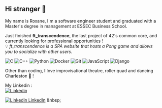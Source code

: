 
<h2>Hi stranger 👀</h2>

My name is Roxane, I'm a software engineer student and graduated with a Master's degree in management at ESSEC Business School.

Just finished **ft_transcendence**, the last project of 42's common core, and currently looking for professional opportunities !
<br>
💡 *ft_transcendence is a SPA website that hosts a Pong game and allows you to socialize with other users.*


![C](https://img.shields.io/badge/c-%2300599C.svg?style=for-the-badge&logo=c&logoColor=white)
![C++](https://img.shields.io/badge/c++-%2300599C.svg?style=for-the-badge&logo=c%2B%2B&logoColor=white)
![Python](https://img.shields.io/badge/python-3670A0?style=for-the-badge&logo=python&logoColor=ffdd54)
![Docker](https://img.shields.io/badge/docker-%230db7ed.svg?style=for-the-badge&logo=docker&logoColor=white)
![Git](https://img.shields.io/badge/git-%23F05033.svg?style=for-the-badge&logo=git&logoColor=white)
![JavaScript](https://img.shields.io/badge/javascript-%23323330.svg?style=for-the-badge&logo=javascript&logoColor=%23F7DF1E)
![Django](https://img.shields.io/badge/django-%23092E20.svg?style=for-the-badge&logo=django&logoColor=white)

Other than coding, I love improvisational theatre, roller quad and dancing Charleston 💃 ! 


My Linkedin :
<br>
[![Linkedin](https://img.shields.io/badge/LinkedIn-0077B5?style=for-the-badge&logo=linkedin&logoColor=white)](https://www.linkedin.com/)

[![Linkedin](https://i.sstatic.net/gVE0j.png) LinkedIn]([https://www.linkedin.com/](https://www.linkedin.com/in/roxane-raffi-khansari-619890170/))
&nbsp;
